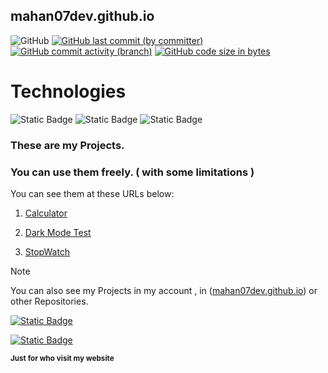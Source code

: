 ## mahan07dev.github.io
![GitHub](https://img.shields.io/github/license/mahan07dev/mahan07dev.github.io?logo=GNU&label=License&color=blue)
[![GitHub last commit (by committer)](https://img.shields.io/github/last-commit/mahan07dev/mahan07dev.github.io)](https://github.com/mahan07dev/mahan07dev.github.io/activity)
[![GitHub commit activity (branch)](https://img.shields.io/github/commit-activity/y/mahan07dev/mahan07dev.github.io?color=lightskyblue)](https://github.com/mahan07dev/mahan07dev.github.io/graphs/commit-activity)
[![GitHub code size in bytes](https://img.shields.io/github/languages/code-size/mahan07dev/mahan07dev.github.io)](#)
# Technologies
![Static Badge](https://img.shields.io/badge/HTML5-%23e35f20?style=for-the-badge&logo=HTML5&logoColor=white)
![Static Badge](https://img.shields.io/badge/CSS3-darkblue?style=for-the-badge&logo=CSS3&logoColor=lightskyblue)
![Static Badge](https://img.shields.io/badge/JAVASCRIPT-black?style=for-the-badge&logo=Javascript&logoColor=%23f7df1e)  
### These are my Projects.
### You can use them freely. ( with some limitations )

You can see them at these URLs below:

1. [Calculator](https://mahan07dev.github.io/myprojects/calculator/)

1. [Dark Mode Test](https://mahan07dev.github.io/myprojects/dark_mode_test/)

1. [StopWatch](https://mahan07dev.github.io/myprojects/stop_watch/)

> [!NOTE]
> You can also see my Projects in my account , in ([mahan07dev.github.io](https://github.com/mahan07dev/mahan07dev.github.io)) or other Repositories.
 
[![Static Badge](https://img.shields.io/badge/Follow-Me?style=for-the-badget&logo=github&label=Github&labelColor=black&link=https%3A%2F%2Fgithub.com%2Fmahan07dev)
](https://github.com/mahan07dev)

[![Static Badge](https://img.shields.io/badge/Telegram-blue?style=social&logo=Telegram)](https://www.telegram.me/mahan07dev/)

**<sub>Just for who visit my website</sub>**
